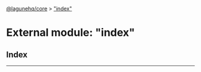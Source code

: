 [@lagunehq/core](../README.md) > ["index"](../modules/_index_.md)

# External module: "index"

## Index

---

